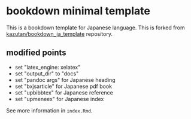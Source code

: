 # bookdown minimal template

This is a bookdown template for Japanese language. 
This is forked from  [kazutan/bookdown_ja_template](https://github.com/kazutan/bookdown_ja_template) repository. 


## modified points

- set "latex_engine: xelatex"
- set "output_dir" to "docs"
- set "pandoc args" for Japanese heading
- set "bxjsarticle" for Japanese pdf book
- set "upbibbtex" for Japanese reference
- set "upmeneex" for Japanese index

See more information in `index.Rmd`.
